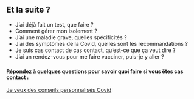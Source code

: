 ## Et la suite ?

* J’ai déjà fait un test, que faire ?
* Comment gérer mon isolement ?
* J’ai une maladie grave, quelles spécificités ?
* J’ai des symptômes de la Covid, quelles sont les recommandations ?
* Je suis cas contact de cas contact, qu’est-ce que ça veut dire ?
* J’ai un rendez-vous pour me faire vacciner, puis-je y aller ?

### <small>Répondez à quelques questions pour savoir quoi faire si vous êtes cas contact :</small>

<div class="form-controls">
    <div class="button-full-width">
        <a class="button button-full-width" href="/#conseils">Je veux des conseils personnalisés&nbsp;Covid</a>
    </div>
</div>
